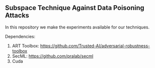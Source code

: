 ## Subspace Technique Against Data Poisoning Attacks

In this repository we make the experiments available for our techniques.

Dependencies:

1) ART Toolbox: https://github.com/Trusted-AI/adversarial-robustness-toolbox
2) SecML: https://github.com/pralab/secml
3) Cuda
